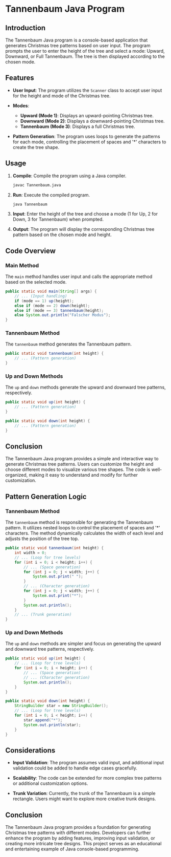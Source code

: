 # Tannenbaum Java Program

## Introduction

The Tannenbaum Java program is a console-based application that generates Christmas tree patterns based on user input.
The program prompts the user to enter the height of the tree and select a mode: Upward, Downward, or Full Tannenbaum.
The tree is then displayed according to the chosen mode.

## Features

- **User Input**: The program utilizes the `Scanner` class to accept user input for the height and mode of the Christmas
  tree.

- **Modes**:
    - **Upward (Mode 1)**: Displays an upward-pointing Christmas tree.
    - **Downward (Mode 2)**: Displays a downward-pointing Christmas tree.
    - **Tannenbaum (Mode 3)**: Displays a full Christmas tree.

- **Pattern Generation**: The program uses loops to generate the patterns for each mode, controlling the placement of
  spaces and '*' characters to create the tree shape.

## Usage

1. **Compile**: Compile the program using a Java compiler.

   ```bash
   javac Tannenbaum.java
   ```

2. **Run**: Execute the compiled program.

   ```bash
   java Tannenbaum
   ```

3. **Input**: Enter the height of the tree and choose a mode (1 for Up, 2 for Down, 3 for Tannenbaum) when prompted.

4. **Output**: The program will display the corresponding Christmas tree pattern based on the chosen mode and height.

## Code Overview

### Main Method

The `main` method handles user input and calls the appropriate method based on the selected mode.

```java
public static void main(String[] args) {
    // ... (Input handling)
    if (mode == 1) up(height);
    else if (mode == 2) down(height);
    else if (mode == 3) tannenbaum(height);
    else System.out.println("Falscher Modus");
}
```

### Tannenbaum Method

The `tannenbaum` method generates the Tannenbaum pattern.

```java
public static void tannenbaum(int height) {
    // ... (Pattern generation)
}
```

### Up and Down Methods

The `up` and `down` methods generate the upward and downward tree patterns, respectively.

```java
public static void up(int height) {
    // ... (Pattern generation)
}

public static void down(int height) {
    // ... (Pattern generation)
}
```

## Conclusion

The Tannenbaum Java program provides a simple and interactive way to generate Christmas tree patterns. Users can
customize the height and choose different modes to visualize various tree shapes. The code is well-organized, making it
easy to understand and modify for further customization.

## Pattern Generation Logic

### Tannenbaum Method

The `tannenbaum` method is responsible for generating the Tannenbaum pattern. It utilizes nested loops to control the
placement of spaces and '*' characters. The method dynamically calculates the width of each level and adjusts the
position of the tree top.

```java
public static void tannenbaum(int height) {
    int width = 0;
    // ... (Loop for tree levels)
    for (int i = 0; i < height; i++) {
        // ... (Space generation)
        for (int j = 0; j < width; j++) {
            System.out.print(" ");
        }
        // ... (Character generation)
        for (int j = 0; j < width; j++) {
            System.out.print("*");
        }
        System.out.println();
    }
    // ... (Trunk generation)
}
```

### Up and Down Methods

The `up` and `down` methods are simpler and focus on generating the upward and downward tree patterns, respectively.

```java
public static void up(int height) {
    // ... (Loop for tree levels)
    for (int i = 0; i < height; i++) {
        // ... (Space generation)
        // ... (Character generation)
        System.out.println();
    }
}

public static void down(int height) {
    StringBuilder star = new StringBuilder();
    // ... (Loop for tree levels)
    for (int i = 0; i < height; i++) {
        star.append("*");
        System.out.println(star);
    }
}
```

## Considerations

- **Input Validation**: The program assumes valid input, and additional input validation could be added to handle edge
  cases gracefully.

- **Scalability**: The code can be extended for more complex tree patterns or additional customization options.

- **Trunk Variation**: Currently, the trunk of the Tannenbaum is a simple rectangle. Users might want to explore more
  creative trunk designs.

## Conclusion

The Tannenbaum Java program provides a foundation for generating Christmas tree patterns with different modes.
Developers can further enhance the program by adding features, improving input validation, or creating more intricate
tree designs. This project serves as an educational and entertaining example of Java console-based programming.